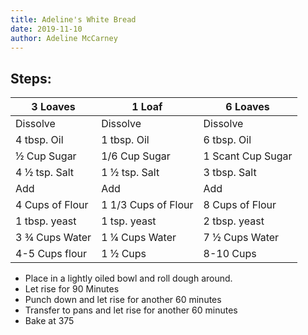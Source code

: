 ```yaml
---
title: Adeline's White Bread
date: 2019-11-10
author: Adeline McCarney
---
```


## Steps:

| 3 Loaves | 1 Loaf | 6 Loaves |
| -------- | ------ | -------- |
|Dissolve | Dissolve | Dissolve |
|4 tbsp. Oil | 1 tbsp. Oil | 6 tbsp. Oil |
|½ Cup Sugar | 1/6 Cup Sugar | 1 Scant Cup Sugar |
|4 ½ tsp. Salt | 1 ½ tsp. Salt | 3 tbsp. Salt |
|Add | Add | Add |
|4 Cups of Flour | 1 1/3 Cups of Flour | 8 Cups of Flour |
|1 tbsp. yeast | 1 tsp. yeast | 2 tbsp. yeast |
|3 ¾ Cups Water | 1 ¼ Cups Water | 7 ½ Cups Water |
|4-5 Cups flour | 1 ½ Cups | 8-10 Cups |

* Place in a lightly oiled bowl and roll dough around.
* Let rise for 90 Minutes
* Punch down and let rise for another 60 minutes
* Transfer to pans and let rise for another 60 minutes
* Bake at 375

